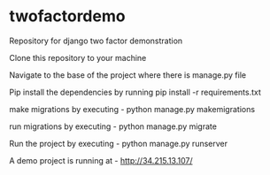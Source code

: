 # twofactordemo
Repository for django two factor demonstration

Clone this repository to your machine

Navigate to the base of the project where there is manage.py file

Pip install the dependencies by running pip install -r requirements.txt

make migrations by executing - python manage.py makemigrations

run migrations by executing - python manage.py migrate

Run the project by executing - python manage.py runserver

A demo project is running at - http://34.215.13.107/
